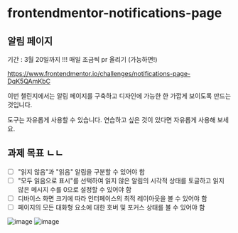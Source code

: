 # frontendmentor-notifications-page
## 알림 페이지

기간 : 3월 20일까지 !!!
매일 조금씩 pr 올리기 (가능하면!)

https://www.frontendmentor.io/challenges/notifications-page-DqK5QAmKbC

이번 챌린지에서는 알림 페이지를 구축하고 디자인에 가능한 한 가깝게 보이도록 만드는 것입니다.

도구는 자유롭게 사용할 수 있습니다. 연습하고 싶은 것이 있다면 자유롭게 사용해 보세요.

## 과제 목표 ㄴㄴ

- [ ] "읽지 않음"과 "읽음" 알림을 구분할 수 있어야 함
- [ ] "모두 읽음으로 표시"를 선택하여 읽지 않은 알림의 시각적 상태를 토글하고 읽지 않은 메시지 수를 0으로 설정할 수 있어야 함
- [ ] 디바이스 화면 크기에 따라 인터페이스의 최적 레이아웃을 볼 수 있어야 함
- [ ] 페이지의 모든 대화형 요소에 대한 호버 및 포커스 상태를 볼 수 있어야 함

![image](https://user-images.githubusercontent.com/73337811/222296115-8e445480-90ff-44b9-b262-8227576e4bb3.png)
![image](https://user-images.githubusercontent.com/73337811/222296128-edb4cfc9-13a4-49fa-b242-b43164d54512.png)
